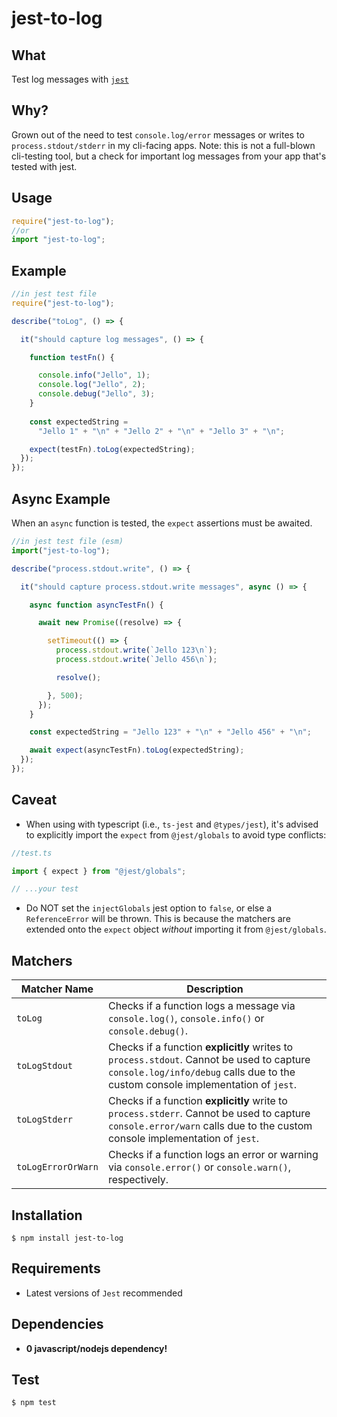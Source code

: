 # jest-to-log

## What

Test log messages with [`jest`](https://jestjs.io/)

## Why?

Grown out of the need to test `console.log/error` messages or writes to `process.stdout/stderr` in my cli-facing apps. Note: this is not a full-blown cli-testing tool, but a check for important log messages from your app that's tested with jest.

## Usage

```javascript
require("jest-to-log");
//or
import "jest-to-log";
```

## Example

```javascript
//in jest test file
require("jest-to-log");

describe("toLog", () => {

  it("should capture log messages", () => {

    function testFn() {

      console.info("Jello", 1);
      console.log("Jello", 2);
      console.debug("Jello", 3);
    }
    
    const expectedString =
      "Jello 1" + "\n" + "Jello 2" + "\n" + "Jello 3" + "\n";

    expect(testFn).toLog(expectedString);
  });
});
```

## Async Example

When an `async` function is tested, the `expect` assertions must be awaited.

```javascript
//in jest test file (esm)
import("jest-to-log");

describe("process.stdout.write", () => {

  it("should capture process.stdout.write messages", async () => {

    async function asyncTestFn() {

      await new Promise((resolve) => {

        setTimeout(() => {
          process.stdout.write(`Jello 123\n`);
          process.stdout.write(`Jello 456\n`);

          resolve();

        }, 500);
      });
    }

    const expectedString = "Jello 123" + "\n" + "Jello 456" + "\n";

    await expect(asyncTestFn).toLog(expectedString);
  });
});
```

## Caveat

- When using with typescript (i.e., `ts-jest` and `@types/jest`), it's advised to explicitly import the `expect` from `@jest/globals` to avoid type conflicts:

```javascript
//test.ts

import { expect } from "@jest/globals";

// ...your test
```

- Do NOT set the `injectGlobals` jest option to `false`, or else a `ReferenceError` will be thrown. This is because the matchers are extended onto the `expect` object _without_ importing it from `@jest/globals`.

## Matchers

| Matcher Name       | Description                                                                                                                                                                  |
| ------------------ | ---------------------------------------------------------------------------------------------------------------------------------------------------------------------------- |
| `toLog           ` | Checks if a function logs a message via `console.log()`, `console.info()` or `console.debug()`.                                                                              |
| `toLogStdout     ` | Checks if a function **explicitly** writes to `process.stdout`. Cannot be used to capture `console.log/info/debug` calls due to the custom console implementation of `jest`. |
| `toLogStderr     ` | Checks if a function **explicitly** write to `process.stderr`. Cannot be used to capture `console.error/warn` calls due to the custom console implementation of `jest`.      |
| `toLogErrorOrWarn` | Checks if a function logs an error or warning via `console.error()` or `console.warn()`, respectively.                                                                       |

## Installation

`$ npm install jest-to-log`

## Requirements

- Latest versions of `Jest` recommended

## Dependencies

- **0 javascript/nodejs dependency!**

## Test

`$ npm test`
